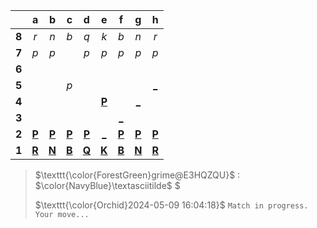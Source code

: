 |     |  a  |  b  |  c  |  d  |  e  |  f  |  g  |  h  |
|:---:|:---:|:---:|:---:|:---:|:---:|:---:|:---:|:---:|
|  **8**  |  _r_  |  _n_  |  _b_  |  _q_  |  _k_  |  _b_  |  _n_  |  _r_  |
|  **7**  |  _p_  |  _p_  |     |  _p_  |  _p_  |  _p_  |  _p_  |  _p_  |
|  **6**  |     |     |     |     |     |     |     |     |
|  **5**  |     |     |  _p_  |     |     |     |     |  [_](http://localhost:8080/api/chess/play?move=d1h5)  |
|  **4**  |     |     |     |     |  [**P**](http://localhost:8080/api/chess/select?square=e4)  |     |  [_](http://localhost:8080/api/chess/play?move=d1g4)  |     |
|  **3**  |     |     |     |     |     |  [_](http://localhost:8080/api/chess/play?move=d1f3)  |     |     |
|  **2**  |  [**P**](http://localhost:8080/api/chess/select?square=a2)  |  [**P**](http://localhost:8080/api/chess/select?square=b2)  |  [**P**](http://localhost:8080/api/chess/select?square=c2)  |  [**P**](http://localhost:8080/api/chess/select?square=d2)  |  [_](http://localhost:8080/api/chess/play?move=d1e2)  |  [**P**](http://localhost:8080/api/chess/select?square=f2)  |  [**P**](http://localhost:8080/api/chess/select?square=g2)  |  [**P**](http://localhost:8080/api/chess/select?square=h2)  |
|  **1**  |  [**R**](https://github.com/grim-kalman)  |  [**N**](http://localhost:8080/api/chess/select?square=b1)  |  [**B**](https://github.com/grim-kalman)  |  [**Q**](http://localhost:8080/api/chess/select?square=d1)  |  [**K**](http://localhost:8080/api/chess/select?square=e1)  |  [**B**](http://localhost:8080/api/chess/select?square=f1)  |  [**N**](http://localhost:8080/api/chess/select?square=g1)  |  [**R**](https://github.com/grim-kalman)  |
> $\texttt{\color{ForestGreen}grime@E3HQZQU}$ : $\color{NavyBlue}\textasciitilde$ $
>
> $\texttt{\color{Orchid}2024-05-09 16:04:18}$ $\texttt{Match in progress. Your move...}$